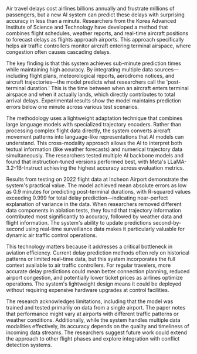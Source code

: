 Air travel delays cost airlines billions annually and frustrate millions of passengers, but a new AI system can predict these delays with surprising accuracy in less than a minute. Researchers from the Korea Advanced Institute of Science and Technology have developed a method that combines flight schedules, weather reports, and real-time aircraft positions to forecast delays as flights approach airports. This approach specifically helps air traffic controllers monitor aircraft entering terminal airspace, where congestion often causes cascading delays.

The key finding is that this system achieves sub-minute prediction times while maintaining high accuracy. By integrating multiple data sources—including flight plans, meteorological reports, aerodrome notices, and aircraft trajectories—the model predicts what researchers call the 'post-terminal duration.' This is the time between when an aircraft enters terminal airspace and when it actually lands, which directly contributes to total arrival delays. Experimental results show the model maintains prediction errors below one minute across various test scenarios.

The methodology uses a lightweight adaptation technique that combines large language models with specialized trajectory encoders. Rather than processing complex flight data directly, the system converts aircraft movement patterns into language-like representations that AI models can understand. This cross-modality approach allows the AI to interpret both textual information (like weather forecasts) and numerical trajectory data simultaneously. The researchers tested multiple AI backbone models and found that instruction-tuned versions performed best, with Meta's LLaMA-3.2-1B-Instruct achieving the highest accuracy across evaluation metrics.

Results from testing on 2022 flight data at Incheon Airport demonstrate the system's practical value. The model achieved mean absolute errors as low as 0.9 minutes for predicting post-terminal durations, with R-squared values exceeding 0.999 for total delay prediction—indicating near-perfect explanation of variance in the data. When researchers removed different data components in ablation tests, they found that trajectory information contributed most significantly to accuracy, followed by weather data and flight information. The system's ability to update predictions second-by-second using real-time surveillance data makes it particularly valuable for dynamic air traffic control operations.

This technology matters because it addresses a critical bottleneck in aviation efficiency. Current delay prediction methods often rely on historical patterns or limited real-time data, but this system incorporates the full context available to air traffic controllers. For regular travelers, more accurate delay predictions could mean better connection planning, reduced airport congestion, and potentially lower ticket prices as airlines optimize operations. The system's lightweight design means it could be deployed without requiring expensive hardware upgrades at control facilities.

The research acknowledges limitations, including that the model was trained and tested primarily on data from a single airport. The paper notes that performance might vary at airports with different traffic patterns or weather conditions. Additionally, while the system handles multiple data modalities effectively, its accuracy depends on the quality and timeliness of incoming data streams. The researchers suggest future work could extend the approach to other flight phases and explore integration with conflict detection systems.